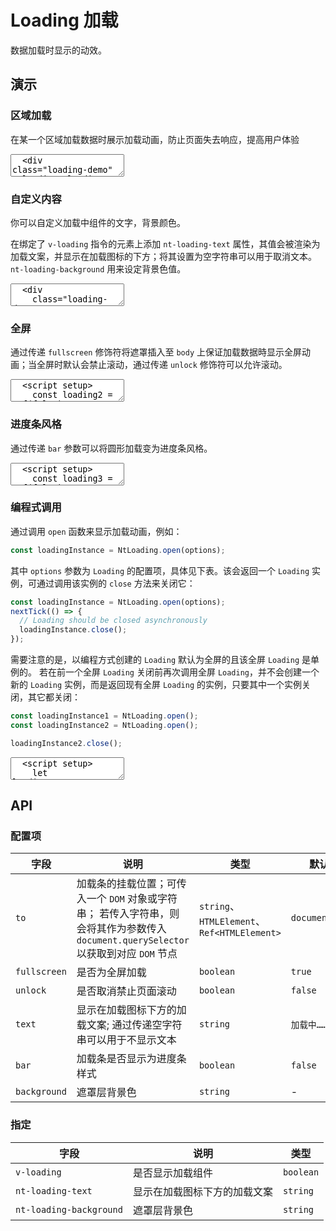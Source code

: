 # Loading 加载

数据加载时显示的动效。

## 演示

<script setup>
  import { Loading as vLoading, Button } from '../../src'
  import { ref } from 'vue'

  const loading = ref(true)

  const loading2 = ref(false)

  function handleOpenLoading() {
    loading2.value = true
    setTimeout(() => {
      loading2.value = false
    }, 3000);
  }

  const loading3 = ref(false)
  function handleBarOpen() {
    loading3.value = true;
  }
  function handleBarClose() {
    loading3.value = false;
  }

  let loadingInstance;
  function handleApiOpen() {
    loadingInstance = vLoading.open();
    setTimeout(() => {
      loadingInstance.close()
    }, 3000);
  }
</script>

### 区域加载

在某一个区域加载数据时展示加载动画，防止页面失去响应，提高用户体验

<ClientOnly>
  <CodePreview>
  <textarea lang="vue-html">
  <div class="loading-demo" v-loading="loading">
    内容加载区域
  </div>
  </textarea>
  <template #preview>
    <div class="loading-demo" v-loading="loading">
      内容加载区域
    </div>
  </template>
  </CodePreview>
</ClientOnly>

### 自定义内容

你可以自定义加载中组件的文字，背景颜色。

在绑定了 `v-loading` 指令的元素上添加 `nt-loading-text` 属性，其值会被渲染为加载文案，并显示在加载图标的下方；将其设置为空字符串可以用于取消文本。`nt-loading-background` 用来设定背景色值。

<ClientOnly>
  <CodePreview>
  <textarea lang="vue-html">
  <div
    class="loading-demo"
    v-loading="loading"
    nt-loading-text="loading……"
    nt-loading-background="rgba(255, 255, 255, .9)"
  >
    内容加载区域
  </div>
  </textarea>
  <template #preview>
    <div
      class="loading-demo"
      v-loading="loading"
      nt-loading-text="loading……"
      nt-loading-background="rgba(255, 255, 255, .9)"
    >
      内容加载区域
    </div>
  </template>
  </CodePreview>
</ClientOnly>

### 全屏

通过传递 `fullscreen` 修饰符将遮罩插入至 `body` 上保证加载数据時显示全屏动画；当全屏时默认会禁止滚动，通过传递 `unlock` 修饰符可以允许滚动。

<ClientOnly>
  <CodePreview>
  <textarea lang="vue">
  <script setup>
    const loading2 = ref(false)
    function handleOpenLoading() {
      loading2.value = true
      setTimeout(() => {
        loading2.value = false
      }, 3000);
    }
  </script>
  <template>
    <div v-loading.fullscreen="loading2">
      <lt-button @click="handleOpenLoading">加载</lt-button>
    </div>
  </template>
  </textarea>
  <template #preview>
    <div v-loading.fullscreen="loading2">
      <Button @click="handleOpenLoading">加载</Button>
    </div>
  </template>
  </CodePreview>
</ClientOnly>

### 进度条风格

通过传递 `bar` 参数可以将圆形加载变为进度条风格。

<ClientOnly>
  <CodePreview>
  <textarea lang="vue">
  <script setup>
    const loading3 = ref(false)
    function handleBarOpen() {
      loading3.value = true;
    }
    function handleBarClose() {
      loading3.value = false;
    }
  </script>
  <template>
    <div class="loading-demo" v-loading:bar.fullscreen.unlock="loading3">
      <lt-button @click="handleBarOpen">开始</lt-button>
      <lt-button @click="handleBarClose">结束</lt-button>
    </div>
  </template>
  </textarea>
  <template #preview>
    <div class="loading-demo" v-loading:bar.fullscreen.unlock="loading3">
      <Button @click="handleBarOpen">开始</Button>
      <Button @click="handleBarClose">结束</Button>
    </div>
  </template>
  </CodePreview>
</ClientOnly>

### 编程式调用

通过调用 `open` 函数来显示加载动画，例如：

```javascript
const loadingInstance = NtLoading.open(options);
```

其中 `options` 参数为 `Loading` 的配置项，具体见下表。该会返回一个 `Loading` 实例，可通过调用该实例的 `close` 方法来关闭它：

```javascript
const loadingInstance = NtLoading.open(options);
nextTick(() => {
  // Loading should be closed asynchronously
  loadingInstance.close();
});
```

需要注意的是，以编程方式创建的 `Loading` 默认为全屏的且该全屏 `Loading` 是单例的。 若在前一个全屏 `Loading` 关闭前再次调用全屏 `Loading`，并不会创建一个新的 `Loading` 实例，而是返回现有全屏 `Loading` 的实例，只要其中一个实例关闭，其它都关闭：

```javascript
const loadingInstance1 = NtLoading.open();
const loadingInstance2 = NtLoading.open();

loadingInstance2.close();
```

<ClientOnly>
  <CodePreview>
  <textarea lang="vue-html">
  <script setup>
    let loadingInstance;
    function handleApiOpen() {
      loadingInstance = NtLoading.open();
      setTimeout(() => {
        loadingInstance.close()
      }, 3000);
    }
  </script>
  <template>
    <lt-button @click="handleApiOpen">开始</lt-button>
  </template>
  </textarea>
  <template #preview>
    <Button @click="handleApiOpen">开始</Button>
  </template>
  </CodePreview>
</ClientOnly>

## API

### 配置项

<!-- prettier-ignore -->
| 字段 | 说明 | 类型 | 默认值 |
| --- | --- | --- | --- |
| `to` | 加载条的挂载位置；可传入一个 `DOM` 对象或字符串； 若传入字符串，则会将其作为参数传入 `document.querySelector` 以获取到对应 `DOM` 节点 | `string`、`HTMLElement`、`Ref<HTMLElement>` | `document.body` |
| `fullscreen` | 是否为全屏加载 | `boolean` | `true` |
| `unlock` | 是否取消禁止页面滚动 | `boolean` | `false` |
| `text` | 显示在加载图标下方的加载文案; 通过传递空字符串可以用于不显示文本 | `string` | `加载中……` |
| `bar` | 加载条是否显示为进度条样式 | `boolean` | `false` |
| `background` | 遮罩层背景色 | `string` | - |

### 指定

<!-- prettier-ignore -->
| 字段 | 说明 | 类型 |
| --- | --- | --- |
| `v-loading` | 是否显示加载组件 | `boolean` |
| `nt-loading-text` | 显示在加载图标下方的加载文案 | `string` |
| `nt-loading-background` | 遮罩层背景色 | `string` |
